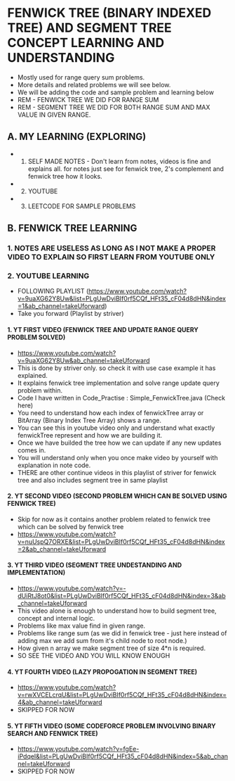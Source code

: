 # FENWICK TREE (BINARY INDEXED TREE) AND SEGMENT TREE CONCEPT LEARNING AND UNDERSTANDING
* Mostly used for range query sum problems.
* More details and related problems we will see below. 
* We will be adding the code and sample problem and learning below
* REM - FENWICK TREE WE DID FOR RANGE SUM
* REM - SEGMENT TREE WE DID FOR BOTH RANGE SUM AND MAX VALUE IN GIVEN RANGE.



## A. MY LEARNING (EXPLORING)
* 1. SELF MADE NOTES - Don't learn from notes, videos is fine and explains all. for notes just see for fenwick tree, 2's complement and fenwick tree how it looks.
* 2. YOUTUBE
* 3. LEETCODE FOR SAMPLE PROBLEMS



## B. FENWICK TREE LEARNING
### 1. NOTES ARE USELESS AS LONG AS I NOT MAKE A PROPER VIDEO TO EXPLAIN SO FIRST LEARN FROM YOUTUBE ONLY

### 2. YOUTUBE LEARNING 
* FOLLOWING PLAYLIST (https://www.youtube.com/watch?v=9uaXG62Y8Uw&list=PLgUwDviBIf0rf5CQf_HFt35_cF04d8dHN&index=1&ab_channel=takeUforward)
* Take you forward (Playlist by striver)
#### 1. YT FIRST VIDEO (FENWICK TREE AND UPDATE RANGE QUERY PROBLEM SOLVED)
* https://www.youtube.com/watch?v=9uaXG62Y8Uw&ab_channel=takeUforward
* This is done by striver only. so check it with use case example it has explained.
* It explains fenwick tree implementation and solve range update query problem within. 
* Code I have written in Code_Practise : Simple_FenwickTree.java (Check here)
* You need to understand how each index of fenwickTree array or BitArray (Binary Index Tree Array) shows a range.
* You can see this in youtube video only and  understand what exactly fenwickTree represent and how we are building it. 
* Once we have builded the tree how we can update if any new updates comes in. 
* You will understand only when you once make video by yourself with explanation in note code.
* THERE  are other continue videos in this playlist of striver for fenwick tree and also includes segment tree in same playlist


#### 2. YT SECOND VIDEO (SECOND PROBLEM WHICH CAN BE SOLVED USING FENWICK TREE)
* Skip for now as it contains another problem related to fenwick tree which can be solved by fenwick tree
* https://www.youtube.com/watch?v=nuUspQ7ORXE&list=PLgUwDviBIf0rf5CQf_HFt35_cF04d8dHN&index=2&ab_channel=takeUforward


#### 3. YT THIRD VIDEO (SEGMENT TREE UNDESTANDING AND IMPLEMENTATION)
* https://www.youtube.com/watch?v=-dUiRtJ8ot0&list=PLgUwDviBIf0rf5CQf_HFt35_cF04d8dHN&index=3&ab_channel=takeUforward
* This video alone is enough to understand how to build segment tree, concept and internal logic.
* Problems like max value find in given range. 
* Problems like range sum (as we did in fenwick tree - just here instead of adding max we add sum from it's child node to root node.)
* How given n array we make segment tree of size 4*n is required.
* SO SEE THE VIDEO AND YOU WILL KNOW ENOUGH

#### 4. YT FOURTH VIDEO (LAZY PROPOGATION IN SEGMENT TREE)
* https://www.youtube.com/watch?v=rwXVCELcrqU&list=PLgUwDviBIf0rf5CQf_HFt35_cF04d8dHN&index=4&ab_channel=takeUforward
* SKIPPED FOR NOW



#### 5. YT FIFTH VIDEO (SOME CODEFORCE PROBLEM INVOLVING BINARY SEARCH AND FENWICK TREE)
* https://www.youtube.com/watch?v=fgEe-iPdqeI&list=PLgUwDviBIf0rf5CQf_HFt35_cF04d8dHN&index=5&ab_channel=takeUforward
* SKIPPED FOR NOW